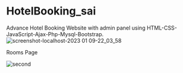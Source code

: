 # HotelBooking_sai
Advance Hotel Booking Website with admin panel using HTML-CSS-JavaScript-Ajax-Php-Mysql-Bootstrap.
![screenshot-localhost-2023 01 09-22_03_58](https://user-images.githubusercontent.com/89898283/211365144-75016014-6139-49af-8ff7-bce57360c03f.png)

Rooms Page


![second](https://user-images.githubusercontent.com/89898283/211373019-0657ec75-a3b6-4e84-86c4-8cc65f6be4ce.png)
